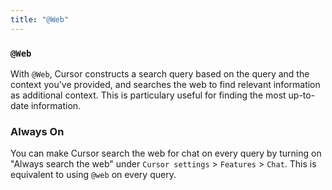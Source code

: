 ```yaml
---
title: "@Web"
---
```


### `@Web`





With `@Web`, Cursor constructs a search query based on the query and the context you've provided, and searches the web to 
find relevant information as additional context. This is particulary useful for finding the most up-to-date information.

### Always On

You can make Cursor search the web for chat on every query by turning on "Always search the web" under `Cursor settings` > `Features` > `Chat`. This is
equivalent to using `@web` on every query.

